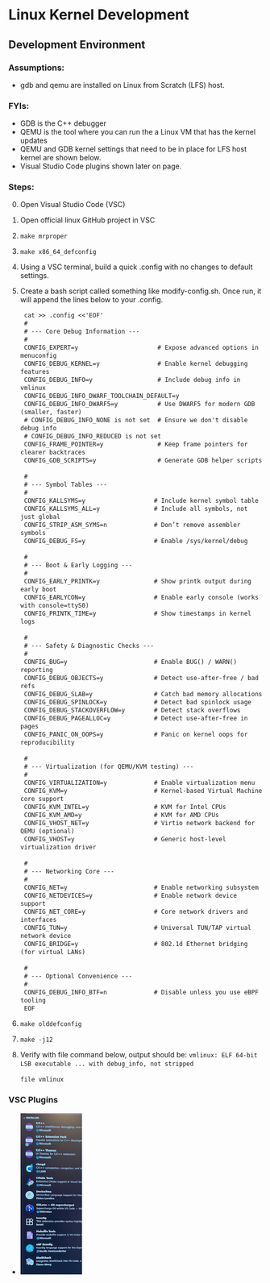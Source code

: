 # Linux Kernel Development

## Development Environment

### Assumptions:  
- gdb and qemu are installed on Linux from Scratch (LFS) host.

### FYIs:
- GDB is the C++ debugger  
- QEMU is the tool where you can run the a Linux VM that has the kernel updates  
- QEMU and GDB kernel settings that need to be in place for LFS host kernel are shown below.
- Visual Studio Code plugins shown later on page.

### Steps:      

0. Open Visual Studio Code (VSC)
1. Open official linux GitHub project in VSC
2. `make mrproper`
3. `make x86_64_defconfig`
4. Using a VSC terminal, build a quick .config with no changes to default settings.
5. Create a bash script called something like modify-config.sh.  Once run, it will append the lines below to your .config.  

        cat >> .config <<'EOF'
        #
        # --- Core Debug Information ---
        #
        CONFIG_EXPERT=y                      # Expose advanced options in menuconfig
        CONFIG_DEBUG_KERNEL=y                # Enable kernel debugging features
        CONFIG_DEBUG_INFO=y                  # Include debug info in vmlinux
        CONFIG_DEBUG_INFO_DWARF_TOOLCHAIN_DEFAULT=y
        CONFIG_DEBUG_INFO_DWARF5=y           # Use DWARF5 for modern GDB (smaller, faster)
        # CONFIG_DEBUG_INFO_NONE is not set  # Ensure we don't disable debug info
        # CONFIG_DEBUG_INFO_REDUCED is not set
        CONFIG_FRAME_POINTER=y               # Keep frame pointers for clearer backtraces
        CONFIG_GDB_SCRIPTS=y                 # Generate GDB helper scripts
        
        #
        # --- Symbol Tables ---
        #
        CONFIG_KALLSYMS=y                   # Include kernel symbol table
        CONFIG_KALLSYMS_ALL=y               # Include all symbols, not just global
        CONFIG_STRIP_ASM_SYMS=n             # Don’t remove assembler symbols
        CONFIG_DEBUG_FS=y                   # Enable /sys/kernel/debug
        
        #
        # --- Boot & Early Logging ---
        #
        CONFIG_EARLY_PRINTK=y               # Show printk output during early boot
        CONFIG_EARLYCON=y                   # Enable early console (works with console=ttyS0)
        CONFIG_PRINTK_TIME=y                # Show timestamps in kernel logs
        
        #
        # --- Safety & Diagnostic Checks ---
        #
        CONFIG_BUG=y                        # Enable BUG() / WARN() reporting
        CONFIG_DEBUG_OBJECTS=y              # Detect use-after-free / bad refs
        CONFIG_DEBUG_SLAB=y                 # Catch bad memory allocations
        CONFIG_DEBUG_SPINLOCK=y             # Detect bad spinlock usage
        CONFIG_DEBUG_STACKOVERFLOW=y        # Detect stack overflows
        CONFIG_DEBUG_PAGEALLOC=y            # Detect use-after-free in pages
        CONFIG_PANIC_ON_OOPS=y              # Panic on kernel oops for reproducibility
        
        #
        # --- Virtualization (for QEMU/KVM testing) ---
        #
        CONFIG_VIRTUALIZATION=y             # Enable virtualization menu
        CONFIG_KVM=y                        # Kernel-based Virtual Machine core support
        CONFIG_KVM_INTEL=y                  # KVM for Intel CPUs
        CONFIG_KVM_AMD=y                    # KVM for AMD CPUs
        CONFIG_VHOST_NET=y                  # Virtio network backend for QEMU (optional)
        CONFIG_VHOST=y                      # Generic host-level virtualization driver
        
        #
        # --- Networking Core ---
        #
        CONFIG_NET=y                        # Enable networking subsystem
        CONFIG_NETDEVICES=y                 # Enable network device support
        CONFIG_NET_CORE=y                   # Core network drivers and interfaces
        CONFIG_TUN=y                        # Universal TUN/TAP virtual network device
        CONFIG_BRIDGE=y                     # 802.1d Ethernet bridging (for virtual LANs)
        
        #
        # --- Optional Convenience ---
        #
        CONFIG_DEBUG_INFO_BTF=n             # Disable unless you use eBPF tooling
        EOF
  
6. `make olddefconfig`
7. `make -j12`
8. Verify with file command below, output should be: `vmlinux: ELF 64-bit LSB executable ... with debug_info, not stripped`

   `file vmlinux`

### VSC Plugins

- ![VSC Plugins](./IMG_1432.jpeg)
